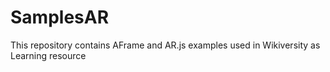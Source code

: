 # SamplesAR
This repository contains AFrame and AR.js examples used in Wikiversity as Learning resource
